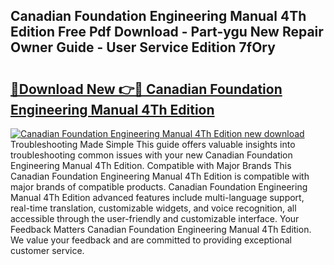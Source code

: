 ## Canadian Foundation Engineering Manual 4Th Edition Free Pdf Download - Part-ygu New Repair Owner Guide - User Service Edition 7fOry

# <h2><a href="http://bc58412.oget.top/?id=Canadian+Foundation+Engineering+Manual+4Th+Edition">🔗Download New 👉🔴 Canadian Foundation Engineering Manual 4Th Edition</a></h2>

[![Canadian Foundation Engineering Manual 4Th Edition new download](https://i.imgur.com/5g1atiW.png)](http://bc58412.oget.top/?id=Canadian+Foundation+Engineering+Manual+4Th+Edition)
Troubleshooting Made Simple This guide offers valuable insights into troubleshooting common issues with your new Canadian Foundation Engineering Manual 4Th Edition. Compatible with Major Brands This Canadian Foundation Engineering Manual 4Th Edition is compatible with major brands of compatible products. Canadian Foundation Engineering Manual 4Th Edition advanced features include multi-language support, real-time translation, customizable widgets, and voice recognition, all accessible through the user-friendly and customizable interface. Your Feedback Matters Canadian Foundation Engineering Manual 4Th Edition. We value your feedback and are committed to providing exceptional customer service.
